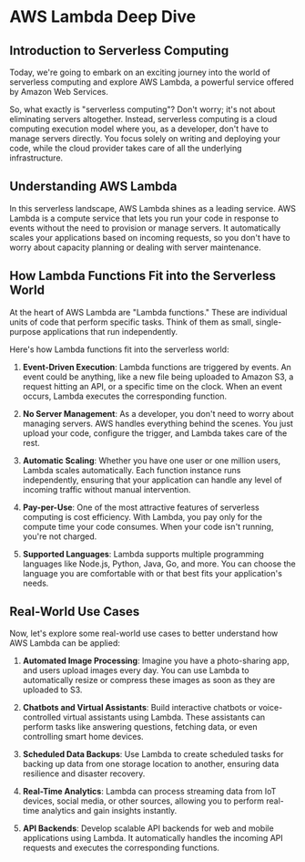 # AWS Lambda Deep Dive

## Introduction to Serverless Computing

Today, we're going to embark on an exciting journey into the world of serverless computing and explore AWS Lambda, a powerful service offered by Amazon Web Services.

So, what exactly is "serverless computing"? Don't worry; it's not about eliminating servers altogether. Instead, serverless computing is a cloud computing execution model where you, as a developer, don't have to manage servers directly. You focus solely on writing and deploying your code, while the cloud provider takes care of all the underlying infrastructure.

## Understanding AWS Lambda

In this serverless landscape, AWS Lambda shines as a leading service. AWS Lambda is a compute service that lets you run your code in response to events without the need to provision or manage servers. It automatically scales your applications based on incoming requests, so you don't have to worry about capacity planning or dealing with server maintenance.

## How Lambda Functions Fit into the Serverless World

At the heart of AWS Lambda are "Lambda functions." These are individual units of code that perform specific tasks. Think of them as small, single-purpose applications that run independently.

Here's how Lambda functions fit into the serverless world:

1. **Event-Driven Execution**: Lambda functions are triggered by events. An event could be anything, like a new file being uploaded to Amazon S3, a request hitting an API, or a specific time on the clock. When an event occurs, Lambda executes the corresponding function.

2. **No Server Management**: As a developer, you don't need to worry about managing servers. AWS handles everything behind the scenes. You just upload your code, configure the trigger, and Lambda takes care of the rest.

3. **Automatic Scaling**: Whether you have one user or one million users, Lambda scales automatically. Each function instance runs independently, ensuring that your application can handle any level of incoming traffic without manual intervention.

4. **Pay-per-Use**: One of the most attractive features of serverless computing is cost efficiency. With Lambda, you pay only for the compute time your code consumes. When your code isn't running, you're not charged.

5. **Supported Languages**: Lambda supports multiple programming languages like Node.js, Python, Java, Go, and more. You can choose the language you are comfortable with or that best fits your application's needs.

## Real-World Use Cases

Now, let's explore some real-world use cases to better understand how AWS Lambda can be applied:

1. **Automated Image Processing**: Imagine you have a photo-sharing app, and users upload images every day. You can use Lambda to automatically resize or compress these images as soon as they are uploaded to S3.

2. **Chatbots and Virtual Assistants**: Build interactive chatbots or voice-controlled virtual assistants using Lambda. These assistants can perform tasks like answering questions, fetching data, or even controlling smart home devices.

3. **Scheduled Data Backups**: Use Lambda to create scheduled tasks for backing up data from one storage location to another, ensuring data resilience and disaster recovery.

4. **Real-Time Analytics**: Lambda can process streaming data from IoT devices, social media, or other sources, allowing you to perform real-time analytics and gain insights instantly.

5. **API Backends**: Develop scalable API backends for web and mobile applications using Lambda. It automatically handles the incoming API requests and executes the corresponding functions.
